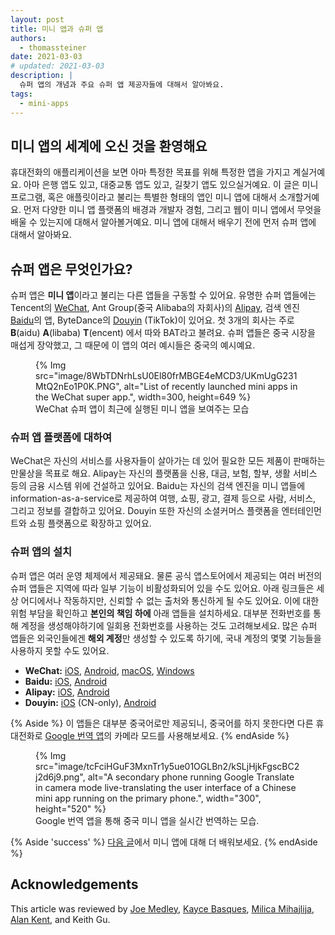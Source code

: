 ```yaml
---
layout: post
title: 미니 앱과 슈퍼 앱
authors:
  - thomassteiner
date: 2021-03-03
# updated: 2021-03-03
description: |
  슈퍼 앱의 개념과 주요 슈퍼 앱 제공자들에 대해서 알아봐요.
tags:
  - mini-apps
---
```


## 미니 앱의 세계에 오신 것을 환영해요

휴대전화의 애플리케이션을 보면 아마 특정한 목표를 위해 특정한 앱을 가지고 계실거예요.
아마 은행 앱도 있고, 대중교통 앱도 있고, 길찾기 앱도 있으실거예요.
이 글은 미니 프로그램, 혹은 애플릿이라고 불리는 특별한 형태의 앱인 미니 앱에 대해서 소개할거예요.
먼저 다양한 미니 앱 플랫폼의 배경과 개발자 경험, 그리고 웹이 미니 앱에서 무엇을 배울 수 있는지에 대해서 알아볼거예요.
미니 앱에 대해서 배우기 전에 먼저 슈퍼 앱에 대해서 알아봐요.

## 슈퍼 앱은 무엇인가요?

슈퍼 앱은 **미니 앱**이라고 불리는 다른 앱들을 구동할 수 있어요.
유명한 슈퍼 앱들에는 Tencent의 [WeChat](https://weixin.qq.com/), Ant Group(중국 Alibaba의 자회사)의 [Alipay](https://www.alipay.com/), 검색 엔진 [Baidu](https://baidu.com/)의 앱, 
ByteDance의 [Douyin](https://www.douyin.com/) (TikTok)이 있어요.
첫 3개의 회사는 주로 **B**(aidu) **A**(libaba) **T**(encent) 에서 따와 BAT라고 불려요.
슈퍼 앱들은 중국 시장을 매섭게 장악했고, 그 때문에 이 앱의 여러 예시들은 중국의 예시예요.

<figure>
  {% Img src="image/8WbTDNrhLsU0El80frMBGE4eMCD3/UKmUgG231MtQ2nEo1P0K.PNG", alt="List of recently launched mini apps in the WeChat super app.", width=300, height=649 %}
  <figcaption>WeChat 슈퍼 앱이 최근에 실행된 미니 앱을 보여주는 모습</figcaption>
</figure>

### 슈퍼 앱 플랫폼에 대하여

WeChat은 자신의 서비스를 사용자들이 살아가는 데 있어 필요한 모든 제품이 판매하는 만물상을 목표로 해요.
Alipay는 자신의 플랫폼을 신용, 대금, 보험, 할부, 생활 서비스 등의 금융 시스템 위에 건설하고 있어요.
Baidu는 자신의 검색 엔진을 미니 앱들에 information-as-a-service로 제공하여 여행, 쇼핑, 광고, 결제 등으로 사람, 서비스, 그리고 정보를 결합하고 있어요.
Douyin 또한 자신의 소셜커머스 플랫폼을 엔터테인먼트와 쇼핑 플랫폼으로 확장하고 있어요.

### 슈퍼 앱의 설치

슈퍼 앱은 여러 운영 체제에서 제공돼요.
물론 공식 앱스토어에서 제공되는 여러 버전의 슈퍼 앱들은 지역에 따라 일부 기능이 비활성화되어 있을 수도 있어요.
아래 링크들은 세상 어디에서나 작동하지만, 신뢰할 수 없는 출처와 통신하게 될 수도 있어요.
이에 대한 위험 부담을 확인하고 **본인의 책임 하에** 아래 앱들을 설치하세요.
대부분 전화번호를 통해 계정을 생성해야하기에 일회용 전화번호를 사용하는 것도 고려해보세요.
많은 슈퍼 앱들은 외국인들에겐 **해외 계정**만 생성할 수 있도록 하기에, 국내 계정의 몇몇 기능들을 사용하지 못할 수도 있어요.


- **WeChat:** [iOS](https://apps.apple.com/us/app/wechat/id414478124),
  [Android](https://weixin.qq.com/cgi-bin/readtemplate?uin=&stype=&promote=&fr=&lang=zh_CN&ADTAG=&check=false&t=weixin_download_method&sys=android&loc=weixin,android,web,0),
  [macOS](https://mac.weixin.qq.com/), [Windows](https://pc.weixin.qq.com/)
- **Baidu:** [iOS](https://apps.apple.com/us/app/%E7%99%BE%E5%BA%A6/id382201985),
  [Android](https://play.google.com/store/apps/details?id=com.baidu.searchbox&hl=en)
- **Alipay:** [iOS](https://itunes.apple.com/app/id333206289?mt=8),
  [Android](https://t.alipayobjects.com/L1/71/100/and/alipay_wap_main.apk)
- **Douyin:**
  [iOS](https://itunes.apple.com/cn/app/%E6%8A%96%E9%9F%B3%E7%9F%AD%E8%A7%86%E9%A2%91/id1142110895?l=zh&ls=1&mt=8)
  (CN-only), [Android](http://s.toutiao.com/UsMYE/)

{% Aside %}
이 앱들은 대부분 중국어로만 제공되니, 중국어를 하지 못한다면 다른 휴대전화로 [Google 번역 앱](https://translate.google.com/intl/en/about/#!#speak-with-the-world)의 카메라 모드를 사용해보세요.
{% endAside %}

<figure>
  {% Img src="image/tcFciHGuF3MxnTr1y5ue01OGLBn2/kSLjHjkFgscBC2j2d6j9.png", alt="A secondary phone running Google Translate in camera mode live-translating the user interface of a Chinese mini app running on the primary phone.", width="300", height="520" %}
  <figcaption>
    Google 번역 앱을 통해 중국 미니 앱을 실시간 번역하는 모습.
  </figcaption>
</figure>

{% Aside 'success' %}
  [다음 글](/mini-app-about/)에서 미니 앱에 대해 더 배워보세요.
{% endAside %}

## Acknowledgements

This article was reviewed by
[Joe Medley](https://github.com/jpmedley),
[Kayce Basques](https://github.com/kaycebasques),
[Milica Mihajlija](https://github.com/mihajlija),
[Alan Kent](https://github.com/alankent),
and Keith Gu.
